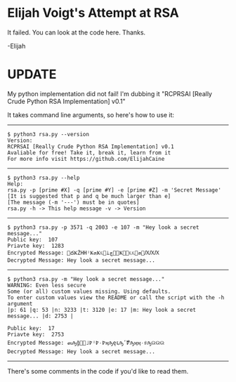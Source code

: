 Elijah Voigt's Attempt at RSA
=============================

It failed. You can look at the code here. Thanks.

-Elijah

UPDATE
======
My python implementation did not fail!
I'm dubbing it "RCPRSAI [Really Crude Python RSA Implementation] v0.1"

It takes command line arguments, so here's how to use it:

  ---

    $ python3 rsa.py --version
    Version:
    RCPRSAI [Really Crude Python RSA Implementation] v0.1
    Avaliable for free! Take it, break it, learn from it
    For more info visit https://github.com/ElijahCaine

  ---

    $ python3 rsa.py --help
    Help:
    rsa.py -p [prime #X] -q [prime #Y] -e [prime #Z] -m 'Secret Message'
    [It is suggested that p and q be much larger than e]
    [The message (-m '---') must be in quotes]
    rsa.py -h -> This help message -v -> Version
  
  --- 
    
    $ python3 rsa.py -p 3571 -q 2003 -e 107 -m "Hey look a secret message..."
    Public key:  107
    Priavte key:  1283
    Encrypted Message: ֭୐దҜŻHHʲҜܗҜ૬୐ڇ࠶୐ࡶҜ୾୐૬૬ܗ࣌୐ԔԔԔ
    Decrypted Message: Hey look a secret message...

  ---
 
    $ python3 rsa.py -m "Hey look a secret message..."
    WARNING: Even less secure
    Some (or all) custom values missing. Using defaults.
    To enter custom values view the README or call the script with the -h argument
    |p: 61 |q: 53 |n: 3233 |t: 3120 |e: 17 |m: Hey look a secret message... |d: 2753 |
 
    Public key:  17
    Priavte key:  2753
    Encrypted Message: ஸԡǧ߈˩ࢉࢉʲ߈٠߈ӎԡę६ԡʹ߈ࣟԡӎӎ٠୫ԡଉଉଉ
    Decrypted Message: Hey look a secret message...
  ---
    
There's some comments in the code if you'd like to read them.
